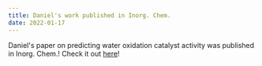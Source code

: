 ```yaml
---
title: Daniel's work published in Inorg. Chem.
date: 2022-01-17
---
```


Daniel's paper on predicting water oxidation catalyst activity was published in Inorg. Chem.! Check it out [here](https://pubs.acs.org/doi/10.1021/acs.inorgchem.1c03376)!

<!--more-->
